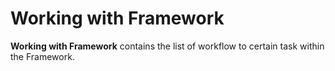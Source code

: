 # Working with Framework

**Working with Framework** contains the list of workflow to certain task within the Framework.
